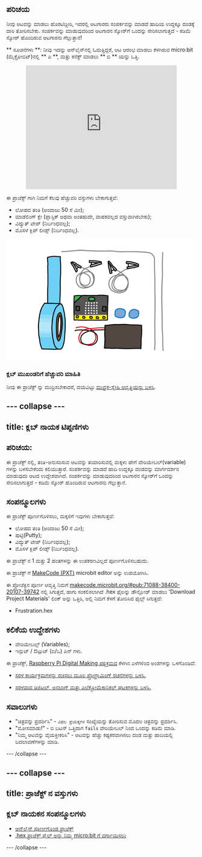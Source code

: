 ## ಪರಿಚಯ

ನೀವು ಆಟವನ್ನು ಮಾಡಲು ಹೊರಟಿದ್ದೀರಿ, ಇದರಲ್ಲಿ ಆಟಗಾರರು ಸಂಪರ್ಕವನ್ನು ಮಾಡದೆ ಹಾದಿಯ ಉದ್ದಕ್ಕೂ ದಂಡಕ್ಕೆ ದಾರಿ ತೋರಿಸಬೇಕು. ಸಂಪರ್ಕವನ್ನು ಮಾಡುವುದರಿಂದ ಆಟಗಾರನ ಸ್ಕೋರ್‌ಗೆ ಒಂದನ್ನು ಸೇರಿಸಲಾಗುತ್ತದೆ - ಕಡಿಮೆ ಸ್ಕೋರ್ ಹೊಂದಿರುವ ಆಟಗಾರನು ಗೆಲ್ಲುತ್ತಾನೆ!

** ಸೂಚನೆಗಳು **: ನೀವು ಇದನ್ನು ಆನ್‌ಲೈನ್‌ನಲ್ಲಿ ಓದುತ್ತಿದ್ದರೆ, ಆಟ ಆರಂಭ ಮಾಡಲು ಕೆಳಗಿರುವ micro:bit (ಮೈಕ್ರೋಬಿಟ್)ನಲ್ಲಿ ** ಎ **, ಮತ್ತು ಕನೆಕ್ಟ್ ಮಾಡಲು ** ಬಿ ** ಯನ್ನು ಒತ್ತಿ.

<div class="trinket" style="width:400px;margin: 0 auto;">
<div style="position:relative;height:0;padding-bottom:81.97%;overflow:hidden;"><iframe style="position:absolute;top:0;left:0;width:100%;height:100%;" src="https://makecode.microbit.org/---run?id=_FEDEdA3v6e64" allowfullscreen="allowfullscreen" sandbox="allow-popups allow-scripts allow-same-origin" frameborder="0"></iframe></div>
</div>

ಈ ಪ್ರಾಜೆಕ್ಟ್ ಗಾಗಿ ನಿಮಗೆ ಕೆಲವು ಹೆಚ್ಚುವರಿ ವಸ್ತುಗಳು ಬೇಕಾಗುತ್ತವೆ:

* ಲೋಹದ ತಂತಿ (ಅಂದಾಜು 50 ಸೆ ಮೀ);
* ಮಾಡೆಲಿಂಗ್ ಕ್ಲೇ (ಪ್ಲಾಸ್ಟಿಕ್ ಅಥವಾ ಅಂತಹುದೇ, ವಾಹಕವಲ್ಲದ ವಸ್ತುವಾಗಿರಬೇಕು);
* ವಿದ್ಯುತ್ ಟೇಪ್ (ನಿರ್ಬಂಧವಲ್ಲ);
* ಮೊಸಳೆ ಕ್ಲಿಪ್ ಲೀಡ್ಸ್ (ನಿರ್ಬಂಧವಲ್ಲ).

![ಪರದೆಚಿತ್ರ](images/frustration-items.png)

### ಕ್ಲಬ್ ಮುಖಂಡರಿಗೆ ಹೆಚ್ಚುವರಿ ಮಾಹಿತಿ

ನೀವು ಈ ಪ್ರಾಜೆಕ್ಟ್ ನ್ನು ಮುದ್ರಿಸಬೇಕಾದರೆ, ದಯವಿಟ್ಟು [ಮುದ್ರಕ-ಸ್ನೇಹಿ ಆವೃತ್ತಿಯನ್ನು ಬಳಸಿ](https://projects.raspberrypi.org/en/projects/frustration/print).

## \--- collapse \---

## title: ಕ್ಲಬ್ ನಾಯಕ ಟಿಪ್ಪಣಿಗಳು

## ಪರಿಚಯ:

ಈ ಪ್ರಾಜೆಕ್ಟ್ ನಲ್ಲಿ, ತಂತಿ-ಅನುಸರಿಸುವ ಆಟವನ್ನು ತಯಾರಿಸುವಲ್ಲಿ ಮಕ್ಕಳು ಹೇಗೆ ವೇರಿಯೇಬಲ್(variable) ಗಳನ್ನು ಬಳಸಬೇಕೆಂದು ಕಲಿಯುತ್ತಾರೆ. ಸಂಪರ್ಕವನ್ನು ಮಾಡದೆ ಹಾದಿ ಉದ್ದಕ್ಕೂ ದಂಡವನ್ನು ಮಾರ್ಗದರ್ಶನ ಮಾಡುವುದು ಆಟದ ಉದ್ದೇಶವಾಗಿದೆ. ಸಂಪರ್ಕವನ್ನು ಮಾಡುವುದರಿಂದ ಆಟಗಾರನ ಸ್ಕೋರ್‌ಗೆ ಒಂದನ್ನು ಸೇರಿಸಲಾಗುತ್ತದೆ - ಕಡಿಮೆ ಸ್ಕೋರ್ ಹೊಂದಿರುವ ಆಟಗಾರನು ಗೆಲ್ಲುತ್ತಾನೆ.

## ಸಂಪನ್ಮೂಲಗಳು

ಈ ಪ್ರಾಜೆಕ್ಟ್ ಪೂರ್ಣಗೊಳಿಸಲು, ಮಕ್ಕಳಿಗೆ ಇವುಗಳು ಬೇಕಾಗುತ್ತವೆ:

* ಲೋಹದ ತಂತಿ (ಅಂದಾಜು 50 ಸೆ ಮೀ);
* ಪುಟ್ಟಿ(Putty);
* ವಿದ್ಯುತ್ ಟೇಪ್ (ನಿರ್ಬಂಧವಲ್ಲ);
* ಮೊಸಳೆ ಕ್ಲಿಪ್ ಲೀಡ್ಸ್ (ನಿರ್ಬಂಧವಲ್ಲ).

ಈ ಪ್ರಾಜೆಕ್ಟ್ ನ 1 ಮತ್ತು 2 ಹಂತಗಳನ್ನು ಈ ಉಪಕರಣವಿಲ್ಲದೆ ಪೂರ್ಣಗೊಳಿಸಬಹುದು.

ಈ ಪ್ರಾಜೆಕ್ಟ್ ಗೆ [MakeCode (PXT)](http://jumpto.cc/pxt-new) microbit editor ಅನ್ನು ಉಪಯೋಗಿಸಿ.

ಈ ಪ್ರೋಜೆಕ್ಟಿನ ಪೂರ್ಣ ಆವೃತ್ತಿ ನಿಮಗೆ [makecode.microbit.org/#pub:71088-38400-20107-39742](https://makecode.microbit.org/#pub:71088-38400-20107-39742) ನಲ್ಲಿ ಸಿಗುತ್ತದೆ, ಹಾಗು ಸಂಕಲಿಸಲಾಗಿದೆ .hex ಫೈಲನ್ನು ಡೌನ್ಲೋಡ್ ಮಾಡಲು 'Download Project Materials' ಲಿಂಕ್ ಅನ್ನು ಒತ್ತಿರಿ, ಅಲ್ಲಿ ನಿಮಗೆ ಕೆಳಗೆ ತೋರಿಸಿದ ಫೈಲ್ಸ್ ಸಿಗುತ್ತದೆ:

* Frustration.hex

## ಕಲಿಕೆಯ ಉದ್ದೇಶಗಳು

* ವೇರಿಯೇಬಲ್ಸ್ (Variables);
* ಇನ್ಪುಟ್ / ಔಟ್ಪುಟ್ (ಐ/ಒ) ಪಿನ್ ಗಳು.

ಈ ಪ್ರಾಜೆಕ್ಟ್, [Raspberry Pi Digital Making ಪಠ್ಯಕ್ರಮದ](http://rpf.io/curriculum) ಕೆಳಗಿನ ಎಳೆಗಳಿಂದ ಅಂಶಗಳನ್ನು ಒಳಗೊಂಡಿದೆ:

* [ಸರಳ ಕಾರ್ಯಕ್ರಮಗಳನ್ನು ರಚಿಸಲು ಮೂಲ ಪ್ರೋಗ್ರಾಮಿಂಗ್ ರಚನೆಗಳನ್ನು ಬಳಸಿ.](https://www.raspberrypi.org/curriculum/programming/creator)

* [ಸರಳವಾದ ಡಿಜಿಟಲ್, ಅನಲಾಗ್ ಮತ್ತು ಎಲೆಕ್ಟ್ರೋಮೆಕಾನಿಕಲ್ ಘಟಕಗಳನ್ನು ಬಳಸಿ.](https://www.raspberrypi.org/curriculum/physical-computing/creator)

## ಸವಾಲುಗಳು

* "ಚಿತ್ರವನ್ನು ಪ್ರದರ್ಶಿಸಿ" - `ವಿಫಲ ಪ್ರಯತ್ನಗಳ` ಸಂಖ್ಯೆಯನ್ನು ತೋರಿಸುವ ಮೊದಲ ಚಿತ್ರವನ್ನು ಪ್ರದರ್ಶಿಸಿ.
* "ಮೋಸಮಾಡು!" - ಬಿ ಬಟನ್ ಒತ್ತಿದಾಗ `fails` ವೇರಿಯೇಬಲ್ ನಿಂದ ಒಂದನ್ನು ಕಡಿಮೆ ಮಾಡಿ.
* "ನಿಮ್ಮ ಆಟವನ್ನು ವೈಯಕ್ತೀಕರಿಸಿ" - ಆಟವನ್ನು ಹೆಚ್ಚು ಕಷ್ಟಕರವಾಗಿಸಲು ದಂಡ ಮತ್ತು ಹಾದಿಯಲ್ಲಿ ಬದಲಾವಣೆಗಳನ್ನು ಮಾಡಿ.

\--- /collapse \---

## \--- collapse \---

## title: ಪ್ರಾಜೆಕ್ಟ್ ನ ವಸ್ತುಗಳು

## ಕ್ಲಬ್ ನಾಯಕನ ಸಂಪನ್ಮೂಲಗಳು

* [ಆನ್‌ಲೈನ್ ಪೂರ್ಣಗೊಂಡ ಪ್ರಾಜೆಕ್ಟ್](https://makecode.microbit.org/#pub:71088-38400-20107-39742)
* [.hex ಪ್ರಾಜೆಕ್ಟ್ ಫೈಲ್ ಅನ್ನು ನಿಮ್ಮ micro:bit‌ ಗೆ ವರ್ಗಾಯಿಸಲು](resources/micro-bit-Frustration.hex)

\--- /collapse \---
